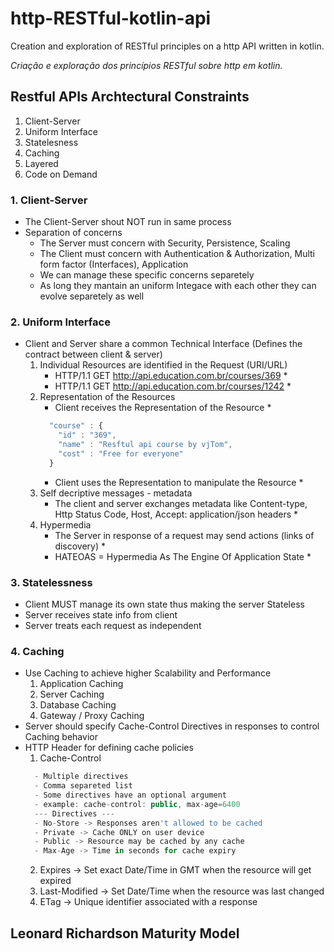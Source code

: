 # http-RESTful-kotlin-api
Creation and exploration of RESTful principles on a http API written in kotlin.

*Criação e exploração dos princípios RESTful sobre http em kotlin.*

## Restful APIs Archtectural Constraints
1. Client-Server
2. Uniform Interface
3. Statelesness
4. Caching
5. Layered
6. Code on Demand

### 1. Client-Server
- The Client-Server shout NOT run in same process
- Separation of concerns
  * The Server must concern with Security, Persistence, Scaling
  * The Client must concern with Authentication & Authorization, Multi form factor (Interfaces), Application
  * We can manage these specific concerns separetely
  * As long they mantain an uniform Integace with each other they can evolve separetely as well
  
### 2. Uniform Interface
- Client and Server share a common Technical Interface (Defines the contract between client & server)
  1. Individual Resources are identified in the Request (URI/URL)
      * HTTP/1.1 GET http://api.education.com.br/courses/369 *
      * HTTP/1.1 GET http://api.education.com.br/courses/1242 *
  2. Representation of the Resources
      * Client receives the Representation of the Resource *
      ```javascript
        "course" : {
          "id" : "369",
          "name" : "Resftul api course by vjTom",
          "cost" : "Free for everyone"
        }
      ```
      * Client uses the Representation to manipulate the Resource *
  3. Self decriptive messages - metadata
      * The client and server exchanges metadata like Content-type, Http Status Code, Host, Accept: application/json headers * 
  4. Hypermedia
      * The Server in response of a request may send actions (links of discovery) *
      * HATEOAS = Hypermedia As The Engine Of Application State *
      
### 3. Statelessness
- Client MUST manage its own state thus making the server Stateless
- Server receives state info from client
- Server treats each request as independent
 
### 4. Caching
- Use Caching to achieve higher Scalability and Performance
  1. Application Caching
  2. Server Caching
  3. Database Caching
  4. Gateway / Proxy Caching
- Server should specify Cache-Control Directives in responses to control Caching behavior
- HTTP Header for defining cache policies
  1. Cache-Control
  ```javascript
    - Multiple directives
    - Comma separeted list
    - Some directives have an optional argument
    - example: cache-control: public, max-age=6400
    --- Directives ---
    - No-Store -> Responses aren't allowed to be cached
    - Private -> Cache ONLY on user device
    - Public -> Resource may be cached by any cache
    - Max-Age -> Time in seconds for cache expiry
   ```
  2. Expires -> Set exact Date/Time in GMT when the resource will get expired
  3. Last-Modified -> Set Date/Time when the resource was last changed
  4. ETag -> Unique identifier associated with a response
 
## Leonard Richardson Maturity Model






